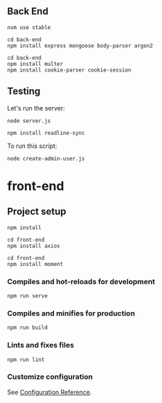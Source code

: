 ## Back End

```
nvm use stable
```
```
cd back-end
npm install express mongoose body-parser argon2
```

```
cd back-end
npm install multer
npm install cookie-parser cookie-session
```
## Testing

Let's run the server:

```
node server.js
```
```
npm install readline-sync
```
To run this script:

```
node create-admin-user.js
```

# front-end

## Project setup
```
npm install
```

```
cd front-end
npm install axios
```

```
cd front-end
npm install moment
```

### Compiles and hot-reloads for development
```
npm run serve
```

### Compiles and minifies for production
```
npm run build
```

### Lints and fixes files
```
npm run lint
```

### Customize configuration
See [Configuration Reference](https://cli.vuejs.org/config/).
